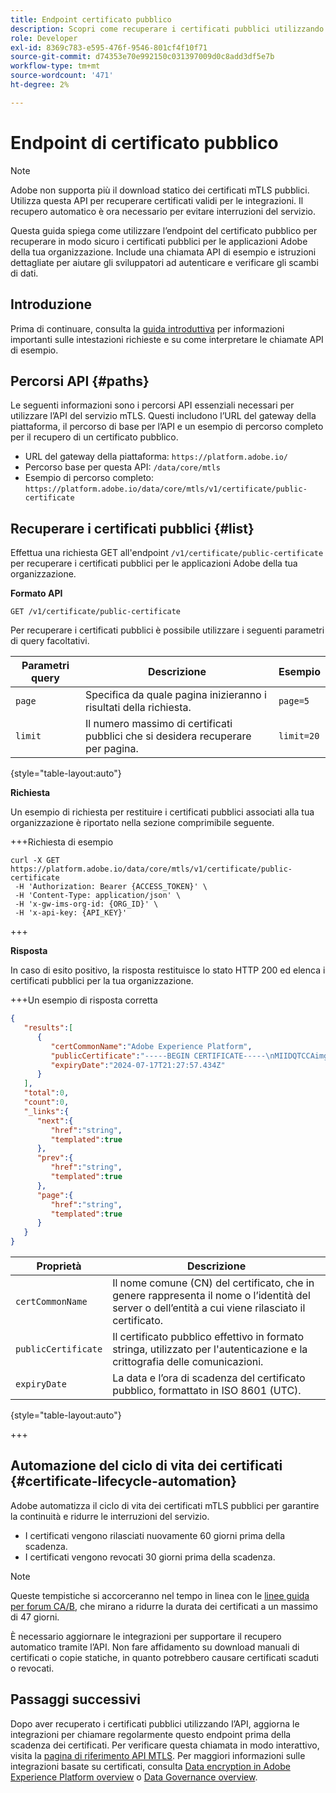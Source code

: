 ```yaml
---
title: Endpoint certificato pubblico
description: Scopri come recuperare i certificati pubblici utilizzando l’endpoint /public-certificate dell’API del servizio MTLS.
role: Developer
exl-id: 8369c783-e595-476f-9546-801cf4f10f71
source-git-commit: d74353e70e992150c031397009d0c8add3df5e7b
workflow-type: tm+mt
source-wordcount: '471'
ht-degree: 2%

---
```


# Endpoint di certificato pubblico

>[!NOTE]
>
>Adobe non supporta più il download statico dei certificati mTLS pubblici. Utilizza questa API per recuperare certificati validi per le integrazioni. Il recupero automatico è ora necessario per evitare interruzioni del servizio.

Questa guida spiega come utilizzare l’endpoint del certificato pubblico per recuperare in modo sicuro i certificati pubblici per le applicazioni Adobe della tua organizzazione. Include una chiamata API di esempio e istruzioni dettagliate per aiutare gli sviluppatori ad autenticare e verificare gli scambi di dati.

## Introduzione

Prima di continuare, consulta la [guida introduttiva](./getting-started.md) per informazioni importanti sulle intestazioni richieste e su come interpretare le chiamate API di esempio.

## Percorsi API {#paths}

Le seguenti informazioni sono i percorsi API essenziali necessari per utilizzare l’API del servizio mTLS. Questi includono l’URL del gateway della piattaforma, il percorso di base per l’API e un esempio di percorso completo per il recupero di un certificato pubblico.

- URL del gateway della piattaforma: `https://platform.adobe.io/`
- Percorso base per questa API: `/data/core/mtls`
- Esempio di percorso completo: `https://platform.adobe.io/data/core/mtls/v1/certificate/public-certificate`

## Recuperare i certificati pubblici {#list}

Effettua una richiesta GET all&#39;endpoint `/v1/certificate/public-certificate` per recuperare i certificati pubblici per le applicazioni Adobe della tua organizzazione.

**Formato API**

```http
GET /v1/certificate/public-certificate
```

Per recuperare i certificati pubblici è possibile utilizzare i seguenti parametri di query facoltativi.

| Parametri query | Descrizione | Esempio |
| --------------- | ----------- | ------- |
| `page` | Specifica da quale pagina inizieranno i risultati della richiesta. | `page=5` |
| `limit` | Il numero massimo di certificati pubblici che si desidera recuperare per pagina. | `limit=20` |

{style="table-layout:auto"}

**Richiesta**

Un esempio di richiesta per restituire i certificati pubblici associati alla tua organizzazione è riportato nella sezione comprimibile seguente.

+++Richiesta di esempio

```shell
curl -X GET https://platform.adobe.io/data/core/mtls/v1/certificate/public-certificate
 -H 'Authorization: Bearer {ACCESS_TOKEN}' \
 -H 'Content-Type: application/json' \
 -H 'x-gw-ims-org-id: {ORG_ID}' \
 -H 'x-api-key: {API_KEY}' 
```

+++

**Risposta**

In caso di esito positivo, la risposta restituisce lo stato HTTP 200 ed elenca i certificati pubblici per la tua organizzazione.

+++Un esempio di risposta corretta

```json
{
   "results":[
      {
         "certCommonName":"Adobe Experience Platform",
         "publicCertificate":"-----BEGIN CERTIFICATE-----\nMIIDQTCCAimgAwIBAgITBmyfACAfma......KJY5u89CjAwj\n-----END CERTIFICATE-----",
         "expiryDate":"2024-07-17T21:27:57.434Z"
      }
   ],
   "total":0,
   "count":0,
   "_links":{
      "next":{
         "href":"string",
         "templated":true
      },
      "prev":{
         "href":"string",
         "templated":true
      },
      "page":{
         "href":"string",
         "templated":true
      }
   }
}
```

| Proprietà | Descrizione |
| --- | --- |
| `certCommonName` | Il nome comune (CN) del certificato, che in genere rappresenta il nome o l’identità del server o dell’entità a cui viene rilasciato il certificato. |
| `publicCertificate` | Il certificato pubblico effettivo in formato stringa, utilizzato per l&#39;autenticazione e la crittografia delle comunicazioni. |
| `expiryDate` | La data e l’ora di scadenza del certificato pubblico, formattato in ISO 8601 (UTC). |

{style="table-layout:auto"}

+++

## Automazione del ciclo di vita dei certificati {#certificate-lifecycle-automation}

Adobe automatizza il ciclo di vita dei certificati mTLS pubblici per garantire la continuità e ridurre le interruzioni del servizio.

- I certificati vengono rilasciati nuovamente 60 giorni prima della scadenza.
- I certificati vengono revocati 30 giorni prima della scadenza.

>[!NOTE]
>
>Queste tempistiche si accorceranno nel tempo in linea con le [linee guida per forum CA/B](https://www.digicert.com/blog/tls-certificate-lifetimes-will-officially-reduce-to-47-days), che mirano a ridurre la durata dei certificati a un massimo di 47 giorni.

È necessario aggiornare le integrazioni per supportare il recupero automatico tramite l’API. Non fare affidamento su download manuali di certificati o copie statiche, in quanto potrebbero causare certificati scaduti o revocati.

## Passaggi successivi

Dopo aver recuperato i certificati pubblici utilizzando l’API, aggiorna le integrazioni per chiamare regolarmente questo endpoint prima della scadenza dei certificati. Per verificare questa chiamata in modo interattivo, visita la [pagina di riferimento API MTLS](https://developer.adobe.com/experience-platform-apis/references/mtls-service/). Per maggiori informazioni sulle integrazioni basate su certificati, consulta [Data encryption in Adobe Experience Platform overview](../../landing/governance-privacy-security/encryption.md) o [Data Governance overview](../home.md).
